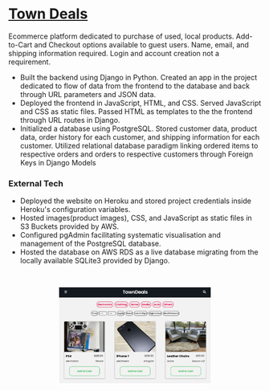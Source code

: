 # [Town Deals](https://town-deals.herokuapp.com/)
Ecommerce platform dedicated to purchase of used, local products. Add-to-Cart and Checkout options
available to guest users. Name, email, and shipping information required. Login and account creation not a requirement.

* Built the backend using Django in Python. Created an app in the project dedicated to flow of data from the frontend to the database and
back through URL parameters and JSON data.
* Deployed the frontend in JavaScript, HTML, and CSS. Served JavaScript and CSS as static files. Passed HTML as templates to the the frontend 
through URL routes in Django.
* Initialized a database using PostgreSQL. Stored customer data, product data, order history for each customer, and shipping information for each customer.
Utilized relational database paradigm linking ordered items to respective orders and orders to respective customers through Foreign Keys in Django Models

### External Tech

* Deployed the website on Heroku and stored project credentials inside Heroku's configuration variables.
* Hosted images(product images), CSS, and JavaScript as static files in S3 Buckets provided by AWS.
* Configured pgAdmin facilitating systematic visualisation and management of the PostgreSQL database.
* Hosted the database on AWS RDS as a live database migrating from the locally available SQLite3 provided by Django.   
<br>
<p align="center">
  <img src="https://github.com/abhigya-ps/town-deals/blob/main/images/towndeals_images.JPG" alt="demo_store" width="60%" align="center">
</p>

